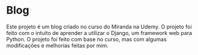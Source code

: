 # Blog

Este projeto é um blog criado no curso do Miranda na Udemy. O projeto foi feito com o intuito de aprender a utilizar o Django, um framework web para Python. O projeto foi feito com base no curso, mas com algumas modificações e melhorias feitas por mim.